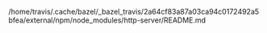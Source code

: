 /home/travis/.cache/bazel/_bazel_travis/2a64cf83a87a03ca94c0172492a5bfea/external/npm/node_modules/http-server/README.md